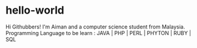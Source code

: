 # hello-world

Hi Githubbers!
I'm Aiman and a computer science student from Malaysia. 
Programming Language to be learn : JAVA | PHP | PERL | PHYTON | RUBY | SQL
